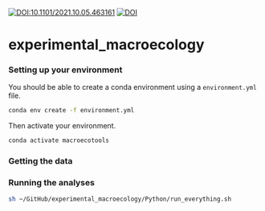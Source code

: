 [![DOI:10.1101/2021.10.05.463161](http://img.shields.io/badge/DOI-10.1101/2021.10.05.463161-B31B1B.svg)](https://doi.org/10.1101/2023.07.24.550281)
[![DOI](https://zenodo.org/badge/DOI/10.5281/zenodo.6793770.svg)](https://doi.org/10.5281/zenodo.8393848)


# experimental_macroecology



### Setting up your environment

You should be able to create a conda environment using a `environment.yml` file.

```bash
conda env create -f environment.yml
```


Then activate your environment.

```bash
conda activate macroecotools
```

### Getting the data




### Running the analyses

```bash
sh ~/GitHub/experimental_macroecology/Python/run_everything.sh
```



